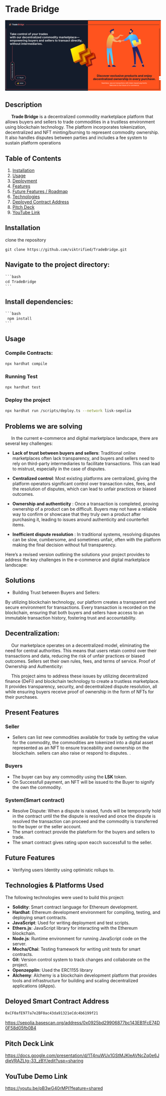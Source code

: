 # Trade Bridge
![Trade Bridge](frontend/public/preview.png)

## Description

&nbsp;&nbsp;&nbsp;&nbsp; **Trade Bridge** is a decentralized commodity marketplace platform that allows buyers and sellers to trade commodities in a trustless environment using blockchain technology. The platform incorporates tokenization, decentralized and NFT minting/burning to represent commodity ownership. It also handles disputes between parties and includes a fee system to sustain platform operations

## Table of Contents
1. [Installation](#installation)
2. [Usage](#usage)
3. [Deployment](#deployment)
4. [Features](#features)
5. [Future Features / Roadmap](#future-features-roadmap)
6. [Technologies](#technologies)
7. [Deployed Contract Address](#deployed-contract-address)
8. [Pitch Deck](#pitch-deck)
9. [YouTube Link](#youtube-link)


## Installation
 clone the repository
```
git clone https://github.com/viktrified/TradeBridge.git
```

 ## Navigate to the project directory:
    ```bash
    cd TradeBridge
    ```

 ## Install dependencies:
    ```bash
     npm install
    ```

## Usage

### Compile Contracts:
```bash
npx hardhat compile
```
### Running Test
```bash
npx hardhat test
```

### Deploy the project
```bash
npx hardhat run /scripts/deploy.ts --network lisk-sepolia
```
## Problems we are solving
&nbsp;&nbsp;&nbsp;&nbsp; In the current e-commerce and digital marketplace landscape, there are several key challenges:

 - **Lack of trust between buyers and sellers**: Traditional online marketplaces often lack transparency, and buyers and sellers need to rely on third-party intermediaries to facilitate transactions. This can lead to mistrust, especially in the case of disputes.

- **Centralized control**: Most existing platforms are centralized, giving the platform operators significant control over transaction rules, fees, and the resolution of disputes, which can lead to unfair practices or biased outcomes.

- **Ownership and authenticity** : Once a transaction is completed, proving ownership of a product can be difficult. Buyers may not have a reliable way to confirm or showcase that they truly own a product after purchasing it, leading to issues around authenticity and counterfeit items.

- **Inefficient dispute resolution** : In traditional systems, resolving disputes can be slow, cumbersome, and sometimes unfair, often with the platform making the final decision without full transparency.


Here’s a revised version outlining the solutions your project provides to address the key challenges in the e-commerce and digital marketplace landscape:

## Solutions
- Building Trust between Buyers and Sellers:

By utilizing blockchain technology, our platform creates a transparent and secure environment for transactions. Every transaction is recorded on the blockchain, ensuring that both buyers and sellers have access to an immutable transaction history, fostering trust and accountability.
## Decentralization:

&nbsp;&nbsp;&nbsp;&nbsp; Our marketplace operates on a decentralized model, eliminating the need for central authorities. This means that users retain control over their transactions and data, reducing the risk of unfair practices or biased outcomes. Sellers set their own rules, fees, and terms of service.
Proof of Ownership and Authenticity:


&nbsp;&nbsp;&nbsp;&nbsp; This project aims to address these issues by utilizing decentralized finance (DeFi) and blockchain technology to create a trustless marketplace. It provides transparency, security, and decentralized dispute resolution, all while ensuring buyers receive proof of ownership in the form of NFTs for their purchases.

## Present Features


### Seller
- Sellers can list new commodities available for trade by setting the value   for the commodity, the commodities are tokenized into a digital asset represented as an NFT to ensure traceability and ownership on the blockchain. sellers can also raise or respond to disputes. .

 
### Buyers 
- The buyer can buy any commodity using the **LSK** token.
- On Successfull payment, an NFT will be issued to the Buyer to signify the own the commodity.

### System(Smart contract)
- Resolve Dispute: When a dispute is raised, funds will be temporarily hold in the contract  until the the dispute is resolved and once the dispute is resolved the transaction can proceed and the commodity is transferred to the buyer or the seller account.
- The smart contract provide the plateform for the buyers and sellers to trade.
- The smart contract gives rating upon eacch successfull  to the seller.

## Future  Features
- Verifying users Identity using optimistic rollups to.

## Technologies & Platforms Used
The following technologies were used to build this project:

- **Solidity**: Smart contract language for Ethereum development.
- **Hardhat**: Ethereum development environment for compiling, testing, and deploying smart contracts.
- **JavaScript**: Used for writing deployment and test scripts.
- **Ethers.js**: JavaScript library for interacting with the Ethereum blockchain.
- **Node.js**: Runtime environment for running JavaScript code on the server.
- **Mocha/Chai**: Testing framework for writing unit tests for smart contracts.
- **Git**: Version control system to track changes and collaborate on the project.
- **Openzepplin**: Used the ERC1155 library
- **Alchemy**: Alchemy is a blockchain development platform that provides tools and infrastructure for building and scaling decentralized applications (dApps).

 ## Deloyed Smart Contract Address

 ```bash
 0xCF0afE977a7e2BF0ac43da91321eCdc4b6199f21
 ```
 https://sepolia.basescan.org/address/0x0925bd29906877bc143EB1FcE74D0F58d05fb0B4


 ## Pitch Deck Link
 https://docs.google.com/presentation/d/1T4nuWUx1GStMJKIeAVNcZq0e6JdieVRAZLtg-33_zBY/edit?usp=sharing

 ## YouTube Demo Link
 https://youtu.be/pB3wG40rMPI?feature=shared